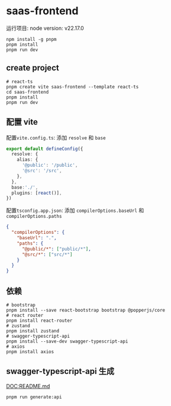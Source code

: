 # saas-frontend

运行项目: node version: v22.17.0

```shell
npm install -g pnpm
pnpm install
pnpm run dev
```

## create project

```shell
# react-ts
pnpm create vite saas-frontend --template react-ts
cd saas-frontend
pnpm install
pnpm run dev
```

## 配置 vite

配置`vite.config.ts`: 添加 `resolve` 和 `base`

```ts
export default defineConfig({
  resolve: {
    alias: {
      '@public': '/public',
      '@src': '/src',
    },
  },
  base:'./',
  plugins: [react()],
})

```

配置`tsconfig.app.json`: 添加 `compilerOptions.baseUrl` 和 `compilerOptions.paths`

```json
{
  "compilerOptions": {
    "baseUrl": ".",
    "paths": {
      "@public/*": ["public/*"],
      "@src/*": ["src/*"]
    }
  }
}
```

## 依赖

```shell
# bootstrap
pnpm install --save react-bootstrap bootstrap @popperjs/core
# react router
pnpm install react-router
# zustand
pnpm install zustand
# swagger-typescript-api
pnpm install --save-dev swagger-typescript-api
# axios
pnpm install axios
```

## swagger-typescript-api 生成

[DOC:README.md](./src/apis/README.md)

```shell
pnpm run generate:api
```




